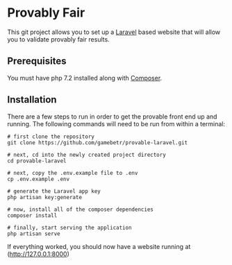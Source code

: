 # Provably Fair

This git project allows you to set up a [Laravel](https://laravel.com/) based website that will allow you to validate provably fair results.

## Prerequisites

You must have php 7.2 installed along with [Composer](https://getcomposer.org/).

## Installation

There are a few steps to run in order to get the provable front end up and running. The following commands will need to be run from within a terminal:

```
# first clone the repository
git clone https://github.com/gamebetr/provable-laravel.git

# next, cd into the newly created project directory
cd provable-laravel

# next, copy the .env.example file to .env
cp .env.example .env

# generate the Laravel app key
php artisan key:generate

# now, install all of the composer dependencies
composer install

# finally, start serving the application
php artisan serve
```

If everything worked, you should now have a website running at (http://127.0.0.1:8000)



